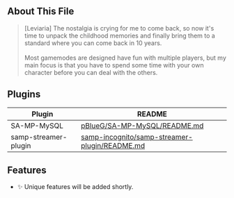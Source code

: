 ## About This File

> [Leviaria] The nostalgia is crying for me to come back, so now it's time to unpack the childhood memories and finally bring them to a standard where you can come back in 10 years. <br/>
> <br />
> Most gamemodes are designed have fun with multiple players, but my main focus is that you have to spend some time with your own character before you can deal with the others.

## Plugins

| Plugin | README |
| ------ | ------ |
| SA-MP-MySQL | [pBlueG/SA-MP-MySQL/README.md][PlDb] |
| samp-streamer-plugin | [samp-incognito/samp-streamer-plugin/README.md][PlGh] |

[PlDb]: <https://github.com/pBlueG/SA-MP-MySQL/blob/master/README.md>
[PlGh]: <https://github.com/samp-incognito/samp-streamer-plugin/blob/master/README.md>

## Features

- ✨ Unique features will be added shortly.
